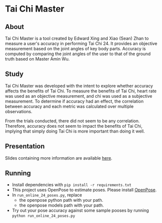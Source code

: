 # Tai Chi Master

## About

Tai Chi Master is a tool created by Edward Xing and Xiao (Sean) Zhan to measure a user's accuracy in performing Tai Chi 24. It provides an objective measurement based on the joint angles of key body parts. Accuracy is computed by comparing the joint angles of the user to that of the ground truth based on Master Amin Wu.

## Study

Tai Chi Master was developed with the intent to explore whether accuracy affects the benefits of Tai Chi. To measure the benefits of Tai Chi, heart rate was used as an objective measurement, and chi was used as a subjective measurement. To determine if accuracy had an effect, the correlation between accuracy and each metric was calculated over multiple observations. 

From the trials conducted, there did not seem to be any correlation. Therefore, accuracy does not seem to impact the benefits of Tai Chi, implying that simply doing Tai Chi is more important than doing it well.

## Presentation
Slides containing more information are available [here](https://docs.google.com/presentation/d/17qAxEklpiHCAzNIXFjC4eY1SAIED22zMmu4B1uLttX8/edit?usp=sharing).

## Running
- Install dependencies with `pip install -r requirements.txt`
- This project uses OpenPose to estimate poses. Please install [OpenPose](https://github.com/CMU-Perceptual-Computing-Lab/openpose).
- In `run_online_24_poses.py`, replace
  - the openpose python path with your path. 
  - the openpose models path with your path.
- Try out your pose accuracy against some sample pooses by running `python run_online_24_poses.py`